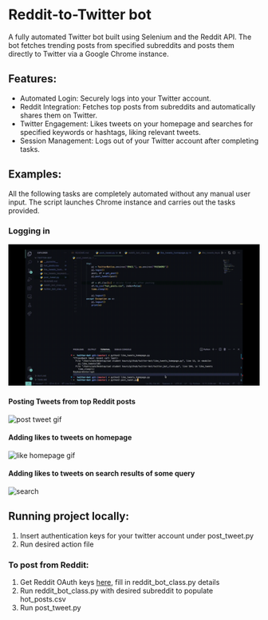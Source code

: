 # Reddit-to-Twitter bot
A fully automated Twitter bot built using Selenium and the Reddit API. The bot fetches trending posts from specified subreddits and posts them directly to Twitter via a Google Chrome instance.

## Features:
- Automated Login: Securely logs into your Twitter account.
- Reddit Integration: Fetches top posts from subreddits and automatically shares them on Twitter.
- Twitter Engagement: Likes tweets on your homepage and searches for specified keywords or hashtags, liking relevant tweets.
- Session Management: Logs out of your Twitter account after completing tasks.

## Examples:

All the following tasks are completely automated without any manual user input. The script launches Chrome instance and carries out the tasks provided.
### Logging in
![login gif](https://github.com/ashleyteoh/reddit_twitter_bot/blob/master/gifs/login.gif)


#### Posting Tweets from top Reddit posts
![post tweet gif](https://github.com/ashleyteoh/reddit_twitter_bot/blob/master/gifs/post_tweet.gif)



#### Adding likes to tweets on homepage
![like homepage gif](https://github.com/ashleyteoh/reddit_twitter_bot/blob/master/gifs/like_home.gif)


#### Adding likes to tweets on search results of some query
![search](https://github.com/ashleyteoh/reddit_twitter_bot/blob/master/gifs/search.gif)

## Running project locally:
1. Insert authentication keys for your twitter account under post_tweet.py
2. Run desired action file
### To post from Reddit:
 1. Get Reddit OAuth keys [here](https://github.com/reddit-archive/reddit/wiki/OAuth2), fill in reddit_bot_class.py details
 2. Run reddit_bot_class.py with desired subreddit to populate hot_posts.csv
 3. Run post_tweet.py 
